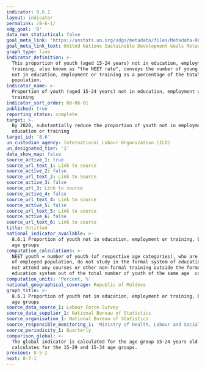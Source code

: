 ```yaml
---
indicator: 8.6.1
layout: indicator
permalink: /8-6-1/
sdg_goal: '8'
data_non_statistical: false
goal_meta_link: 'https://unstats.un.org/sdgs/metadata/files/Metadata-08-06-01.pdf'
goal_meta_link_text: United Nations Sustainable Development Goals Metadata (PDF 382 KB)
graph_type: line
indicator_definition: >-
  This proportion of youth (aged 15-24 years) not in education, employment or
  training, also known as "the NEET rate", conveys the number of young persons
  not in education, employment or training as a percentage of the total youth
  population.
indicator_name: >-
  Proportion of youth (aged 15-24 years) not in education, employment or
  training
indicator_sort_order: 08-06-01
published: true
reporting_status: complete
target: >-
  By 2020, substantially reduce the proportion of youth not in employment,
  education or training
target_id: '8.6'
un_custodian_agency: International Labour Organization (ILO)
un_designated_tier: '1'
data_show_map: false
source_active_1: true
source_url_text_1: Link to source
source_active_2: false
source_url_text_2: Link to Source
source_active_3: false
source_url_3: Link to source
source_active_4: false
source_url_text_4: Link to source
source_active_5: false
source_url_text_5: Link to source
source_active_6: false
source_url_text_6: Link to source
title: Untitled
national_indicator_available: >-
  8.6.1 Proportion of youth not in education, employment or training, by youth
  age groups
computation_calculations: >-
  NEET youth = number of youth (of respective age categories), who are not part 
  of employed population, do not study in the formal system of education and do 
  not attend any courses or other non-formal training outside the formal 
  education system out of the total number of youth of the same age  category.
computation_units: 'Percent, %'
national_geographical_coverage: Republic of Moldova
graph_title: >-
  8.6.1 Proportion of youth not in education, employment or training, by youth
  age groups 
source_data_source_1: Labour Force Survey
source_data_supplier_1: National Bureau of Statistics
source_organisation_1: National Bureau of Statistics
source_responsible_monitoring_1: 'Ministry of Health, Labour and Social Protection'
source_periodicity_1: Quarterly
comparison_global: >-
  The global indicator is calculated for the age group 15-24 years old. NBS also
  calculates for the 15-29 and 15-34 age groups.
previous: 8-5-2
next: 8-7-1
---
```

